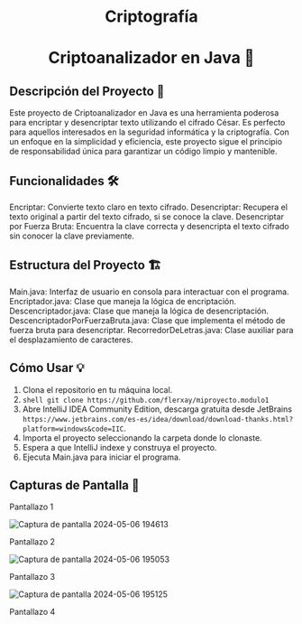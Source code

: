 <h1 align="center">Criptografía</h1>

<h1 align="center"> Criptoanalizador en Java 🚀</h1>

<h2>Descripción del Proyecto 📝</h2>

Este proyecto de Criptoanalizador en Java es una herramienta poderosa para encriptar y desencriptar texto utilizando el cifrado César. Es perfecto para aquellos interesados en la seguridad informática y la criptografía. Con un enfoque en la simplicidad y eficiencia, este proyecto sigue el principio de responsabilidad única para garantizar un código limpio y mantenible.

## Funcionalidades 🛠️

Encriptar: Convierte texto claro en texto cifrado.
Desencriptar: Recupera el texto original a partir del texto cifrado, si se conoce la clave.
Desencriptar por Fuerza Bruta: Encuentra la clave correcta y desencripta el texto cifrado sin conocer la clave previamente.

## Estructura del Proyecto 🏗️

Main.java: Interfaz de usuario en consola para interactuar con el programa.
Encriptador.java: Clase que maneja la lógica de encriptación.
Descencriptador.java: Clase que maneja la lógica de desencriptación.
DescencriptadorPorFuerzaBruta.java: Clase que implementa el método de fuerza bruta para desencriptar.
RecorredorDeLetras.java: Clase auxiliar para el desplazamiento de caracteres.

## Cómo Usar 💡

1. Clona el repositorio en tu máquina local.
2. `shell
   git clone https://github.com/flerxay/miproyecto.modulo1`
4. Abre IntelliJ IDEA Community Edition, descarga gratuita desde JetBrains `https://www.jetbrains.com/es-es/idea/download/download-thanks.html?platform=windows&code=IIC`.
5. Importa el proyecto seleccionando la carpeta donde lo clonaste.
6. Espera a que IntelliJ indexe y construya el proyecto.
7. Ejecuta Main.java para iniciar el programa.

## Capturas de Pantalla 📸 

Pantallazo 1

![Captura de pantalla 2024-05-06 194613](https://github.com/flerxay/miproyecto.modulo1/assets/97056884/90c225f2-1903-4360-944d-1e8975bde1f1)

Pantallazo 2

![Captura de pantalla 2024-05-06 195053](https://github.com/flerxay/miproyecto.modulo1/assets/97056884/c6b689ab-4cb9-40c4-a10b-ae364f4356dc)

Pantallazo 3

![Captura de pantalla 2024-05-06 195125](https://github.com/flerxay/miproyecto.modulo1/assets/97056884/bd5fe828-fc10-43e5-a081-57ed3d7bd246)

Pantallazo 4




